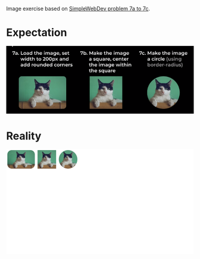 Image exercise based on [SimpleWebDev problem 7a to 7c](https://www.youtube.com/watch?v=G3e-cpL7ofc&list=PLEPye7A7EcQZrT3VSBb7jtxnxIfY3yyG6&index=5&t=6733s).

# Expectation
![expected result](expectation.png)

# Reality
![my result](result.png)
